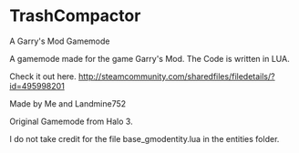 # TrashCompactor
A Garry's Mod Gamemode

A gamemode made for the game Garry's Mod. The Code is written in LUA. 

Check it out here.
http://steamcommunity.com/sharedfiles/filedetails/?id=495998201

Made by Me and Landmine752

Original Gamemode from Halo 3.

I do not take credit for the file base_gmodentity.lua in the entities folder.
